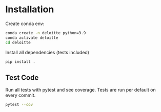 # Installation

Create conda env:

``` Bash
conda create -n deloitte python=3.9
conda activate deloitte
cd deloitte
```

Install all dependencies (tests included)

``` Bash
pip install .
```

## Test Code

Run all tests with pytest and see coverage.
Tests are run per default on every commit.

``` Bash
pytest --cov
```
